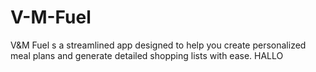 # V-M-Fuel
V&amp;M Fuel s a streamlined app designed to help you create personalized meal plans and generate detailed shopping lists with ease.
HALLO
